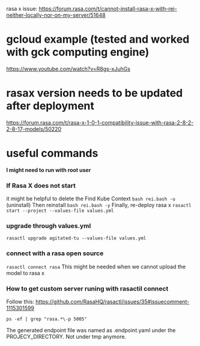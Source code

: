 rasa x issue: https://forum.rasa.com/t/cannot-install-rasa-x-with-rei-neither-locally-nor-on-my-server/51648

# gcloud example (tested and worked with gck computing engine)
https://www.youtube.com/watch?v=R8gs-xJuhGs

# rasax version needs to be updated after deployment
https://forum.rasa.com/t/rasa-x-1-0-1-compatibility-issue-with-rasa-2-8-2-2-8-17-models/50220

# useful commands

**I might need to run with root user**

### If Rasa X does not start
it might be helpful to delete the Find Kube Context
`bash rei.bash -u` (uninstall)
Then reinstall `bash rei.bash -y`
Finally, re-deploy rasa x `rasactl start --project --values-file values.yml`

### upgrade through values.yml
`rasactl upgrade agitated-tu --values-file values.yml`

### connect with a rasa open source
`rasactl connect rasa`
This might be needed when we cannot upload the model to rasa x

### How to get custom server runing with rasactil connect
Follow this: https://github.com/RasaHQ/rasactl/issues/35#issuecomment-1115301599

`ps -ef | grep "rasa.*\-p 5005"`

The generated endpoint file was named as .endpoint.yaml under the PROJECY_DIRECTORY. Not under tmp anymore.